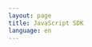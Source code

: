 ```yaml
---
layout: page
title: JavaScript SDK
language: en
---
```

<script>location.href = '/ru/docs/api/websocket';</script>